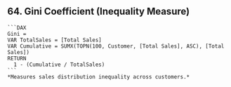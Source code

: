 ## 64. **Gini Coefficient (Inequality Measure)**  
    ```DAX
    Gini = 
    VAR TotalSales = [Total Sales]
    VAR Cumulative = SUMX(TOPN(100, Customer, [Total Sales], ASC), [Total Sales])
    RETURN
      1 - (Cumulative / TotalSales)
    ```
    *Measures sales distribution inequality across customers.*
